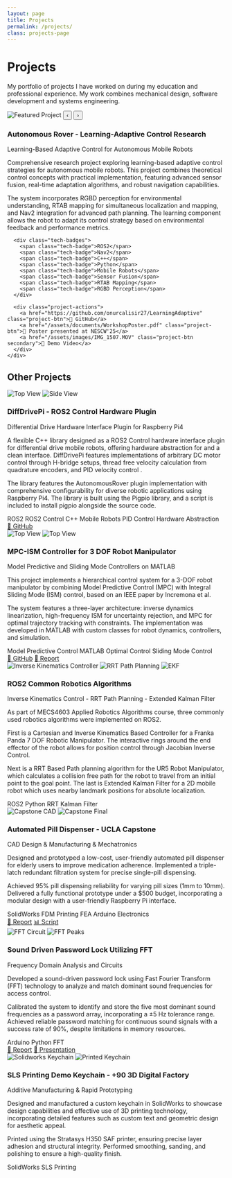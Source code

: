 ```yaml
---
layout: page
title: Projects
permalink: /projects/
class: projects-page
---
```


<div class="projects-hero">
  <h1>Projects</h1>
  <p>My portfolio of projects I have worked on during my education and professional experience. My work combines mechanical design, software development and systems engineering.</p>
</div>

<!-- Featured Project Section -->
<div class="featured-project">
  <div class="project-card featured">
    <div class="project-card-image featured-gallery">
      <img id="featured-image" src="/assets/images/robot5.jpg" alt="Featured Project">
      <button class="gallery-nav prev" onclick="previousImage()">‹</button>
      <button class="gallery-nav next" onclick="nextImage()">›</button>
      <div class="gallery-dots">
        <span class="gallery-dot active" onclick="currentImage(1)"></span>
        <span class="gallery-dot" onclick="currentImage(2)"></span>
        <span class="gallery-dot" onclick="currentImage(3)"></span>
      </div>
    </div>
    <div class="project-card-content featured-content">
      <h3>Autonomous Rover - Learning-Adaptive Control Research</h3>
      <p class="project-card-subtitle">Learning-Based Adaptive Control for Autonomous Mobile Robots</p>
      <p>Comprehensive research project exploring learning-based adaptive control strategies for autonomous mobile robots. This project combines theoretical control concepts with practical implementation, featuring advanced sensor fusion, real-time adaptation algorithms, and robust navigation capabilities.</p>
      <p>The system incorporates RGBD perception for environmental understanding, RTAB mapping for simultaneous localization and mapping, and Nav2 integration for advanced path planning. The learning component allows the robot to adapt its control strategy based on environmental feedback and performance metrics.</p>

      <div class="tech-badges">
        <span class="tech-badge">ROS2</span>
        <span class="tech-badge">Nav2</span>
        <span class="tech-badge">C++</span>
        <span class="tech-badge">Python</span>
        <span class="tech-badge">Mobile Robots</span>
        <span class="tech-badge">Sensor Fusion</span>
        <span class="tech-badge">RTAB Mapping</span>
        <span class="tech-badge">RGBD Perception</span>
      </div>

      <div class="project-actions">
        <a href="https://github.com/onurcalisir27/LearningAdaptive" class="project-btn">📂 GitHub</a>
        <a href="/assets/documents/WorkshopPoster.pdf" class="project-btn">📄 Poster presented at NESCW'25</a>
        <a href="/assets/images/IMG_1507.MOV" class="project-btn secondary">🎥 Demo Video</a>
      </div>
    </div>
  </div>
</div>

<!-- Other Projects Section -->
<div class="section-divider">
  <h2>Other Projects</h2>
</div>
<div class="projects-grid">

  <div class="project-card">
    <div class="project-card-image">
      <img src="/assets/images/robot3.jpg" alt="Top View">
      <img src="/assets/images/robot4.png" alt="Side View">
    </div>
    <div class="project-card-content">
      <h3>DiffDrivePi - ROS2 Control Hardware Plugin</h3>
      <p class="project-card-subtitle">Differential Drive Hardware Interface Plugin for Raspberry Pi4</p>
      <p>A flexible C++ library designed as a ROS2 Control hardware interface plugin for differential drive mobile robots, offering hardware abstraction for and a clean interface. DiffDrivePi features implementations of arbitrary DC motor control through H-bridge setups, thread free velocity calculation from quadrature encoders, and PID velocity control .</p>
      <p>The library features the AutonomousRover plugin implementation with comprehensive configurability for diverse robotic applications using Raspberry Pi4. The library is built using the Pigpio library, and a script is included to install pigpio alongside the source code.</p>
      <div class="tech-badges">
        <span class="tech-badge">ROS2</span>
        <span class="tech-badge">ROS2 Control</span>
        <span class="tech-badge">C++</span>
        <span class="tech-badge">Mobile Robots</span>
        <span class="tech-badge">PID Control</span>
       <span class="tech-badge">Hardware Abstraction</span>
      </div>
      <div class="project-actions">
        <a href="https://github.com/onurcalisir27/DiffDrivePi" class="project-btn">📂 GitHub</a>
      </div>
    </div>
  </div>

  <div class="project-card">
    <div class="project-card-image">
      <img src="/assets/images/robot_final.png" alt="Top View">
      <img src="/assets/images/mpc-plot.png" alt="Top View">
    </div>
    <div class="project-card-content">
      <h3>MPC-ISM Controller for 3 DOF Robot Manipulator</h3>
      <p class="project-card-subtitle">Model Predictive and Sliding Mode Controllers on MATLAB</p>
      <p>This project implements a hierarchical control system for a 3-DOF robot manipulator by combining Model Predictive Control (MPC) with Integral Sliding Mode (ISM) control, based on an IEEE paper by Incremona et al.</p>
      <p>  The system features a three-layer architecture: inverse dynamics linearization, high-frequency ISM for uncertainty rejection, and MPC for optimal trajectory tracking with constraints. The implementation was developed in MATLAB with custom classes for robot dynamics, controllers, and simulation.</p>
      <div class="tech-badges">
        <span class="tech-badge">Model Predictive Control</span>
        <span class="tech-badge">MATLAB</span>
        <span class="tech-badge">Optimal Control</span>
        <span class="tech-badge">Sliding Mode Control</span>
      </div>
      <div class="project-actions">
        <a href="https://github.com/onurcalisir27/MPC-Project" class="project-btn">📂 GitHub</a>
        <a href="/assets/documents/MPC_Project.pdf" class="project-btn">📄 Report</a>
      </div>
    </div>
  </div>


  <div class="project-card">
    <div class="project-card-image">
      <img src="/assets/images/ik.png" alt="Inverse Kinematics Controller">
      <img src="/assets/images/rrt.png" alt="RRT Path Planning">
      <img src="/assets/images/ekf.png" alt="EKF">
    </div>
    <div class="project-card-content">
      <h3>ROS2 Common Robotics Algorithms</h3>
      <p class="project-card-subtitle">Inverse Kinematics Control - RRT Path Planning - Extended Kalman Filter</p>
      <p>As part of MECS4603 Applied Robotics Algorithms course, three commonly used robotics algorithms were implemented on ROS2.</p>
      <p>First is a Cartesian and Inverse Kinematics Based Controller for a Franka Panda 7 DOF Robotic Manipulator. The interactive rings around the end effector of the robot allows for position control through Jacobian Inverse Control.</p>
      <p>Next is a RRT Based Path planning algorithm for the UR5 Robot Manipulator, which calculates a collision free path for the robot to travel from an initial point to the goal point.
      The last is Extended Kalman Filter for a 2D mobile robot which uses nearby landmark positions for absolute localization.</p>
      <div class="tech-badges">
        <span class="tech-badge">ROS2</span>
        <span class="tech-badge">Python</span>
        <span class="tech-badge">RRT</span>
        <span class="tech-badge">Kalman Filter</span>
      </div>
      <div class="project-actions">
      </div>
    </div>
  </div>

  <div class="project-card">
    <div class="project-card-image">
      <img src="/assets/images/capstone_cad.png" alt="Capstone CAD">
      <img src="/assets/images/capstone_final.png" alt="Capstone Final">
    </div>
    <div class="project-card-content">
      <h3>Automated Pill Dispenser - UCLA Capstone</h3>
      <p class="project-card-subtitle">CAD Design & Manufacturing & Mechatronics</p>
      <p>Designed and prototyped a low-cost, user-friendly automated pill dispenser for elderly users to improve medication adherence. Implemented a triple-latch redundant filtration
            system for precise single-pill dispensing.</p>
      <p>Achieved 95% pill dispensing reliability for varying pill sizes (1mm to 10mm). Delivered a fully functional prototype under a
            $500 budget, incorporating a modular design with a user-friendly Raspberry Pi interface.</p>
      <div class="tech-badges">
        <span class="tech-badge">SolidWorks</span>
        <span class="tech-badge">FDM Printing</span>
        <span class="tech-badge">FEA</span>
        <span class="tech-badge">Arduino</span>
        <span class="tech-badge">Electronics</span>
      </div>
      <div class="project-actions">
        <a href="/assets/documents/capstone_report.pdf" class="project-btn">📄 Report</a>
        <a href="/assets/docs/servo_script.ino" class="project-btn">📊 Script</a>
      </div>
    </div>
  </div>

  <div class="project-card">
    <div class="project-card-image">
      <img src="/assets/images/fft_circuit.png" alt="FFT Circuit">
      <img src="/assets/images/fft_peaks.png" alt="FFT Peaks">
    </div>
    <div class="project-card-content">
      <h3>Sound Driven Password Lock Utilizing FFT</h3>
      <p class="project-card-subtitle">Frequency Domain Analysis and Circuits</p>
      <p>Developed a sound-driven password lock using Fast Fourier Transform (FFT) technology to analyze and match dominant sound frequencies for access control.</p>
      <p>Calibrated the system to identify and store the five most dominant sound frequencies as a password array, incorporating a ±5 Hz tolerance range. Achieved reliable password matching for continuous sound signals with a success rate of 90%, despite limitations in memory resources.</p>
      <div class="tech-badges">
        <span class="tech-badge">Arduino</span>
        <span class="tech-badge">Python</span>
        <span class="tech-badge">FFT</span>
      </div>
      <div class="project-actions">
        <a href="/assets/documents/fft_lock.pdf" class="project-btn">📄 Report</a>
        <a href="/assets/documents/fft_lock.pptx" class="project-btn">📄 Presentation</a>
      </div>
    </div>
  </div>
</div>

  <div class="project-card">
    <div class="project-card-image">
      <img src="/assets/images/solidworks_keychain.jpg" alt="Solidworks Keychain">
      <img src="/assets/images/printed_keychain.jpg" alt="Printed Keychain">
    </div>
    <div class="project-card-content">
      <h3>SLS Printing Demo Keychain - +90 3D Digital Factory</h3>
      <p class="project-card-subtitle">Additive Manufacturing & Rapid Prototyping</p>
      <p>Designed and manufactured a custom keychain in SolidWorks to showcase design capabilities
        and effective use of 3D printing technology, incorporating detailed features such as custom text and geometric design for aesthetic appeal.</p>
      <p>Printed using the Stratasys H350 SAF printer, ensuring precise layer adhesion and structural integrity. Performed smoothing, sanding,
        and polishing to ensure a high-quality finish.</p>
      <div class="tech-badges">
        <span class="tech-badge">SolidWorks</span>
        <span class="tech-badge">SLS Printing</span>
      </div>
    </div>
  </div>

<script>
let currentImageIndex = 1;
const featuredImages = [
  "/assets/images/robot7.png",
  "/assets/images/nav2.png",
  "/assets/images/AutonomousRover_BlockDiagram.png"
];

function showImage(n) {
  const img = document.getElementById('featured-image');
  const dots = document.querySelectorAll('.gallery-dot');

  if (n > featuredImages.length) currentImageIndex = 1;
  if (n < 1) currentImageIndex = featuredImages.length;

  img.src = featuredImages[currentImageIndex - 1];
  img.alt = `Featured Project Image ${currentImageIndex}`;

  dots.forEach(dot => dot.classList.remove('active'));
  if (dots[currentImageIndex - 1]) {
    dots[currentImageIndex - 1].classList.add('active');
  }
}

function nextImage() {
  currentImageIndex++;
  showImage(currentImageIndex);
}

function previousImage() {
  currentImageIndex--;
  showImage(currentImageIndex);
}

function currentImage(n) {
  currentImageIndex = n;
  showImage(currentImageIndex);
}

// Initialize the gallery
document.addEventListener('DOMContentLoaded', function() {
  showImage(1);
});
</script>



